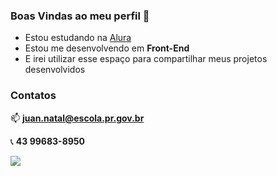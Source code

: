 ### Boas Vindas ao meu perfil 🍃

- Estou estudando na [Alura](https://www.alura.com.br)
- Estou me desenvolvendo em **Front-End**
- E irei utilizar esse espaço para compartilhar meus projetos desenvolvidos

 ### Contatos
📫 **juan.natal@escola.pr.gov.br**

📞 **43 99683-8950**

![](https://media1.tenor.com/m/qbzyJFBk-J0AAAAC/lucifer-hazbin-hotel.gif)
